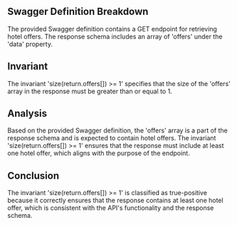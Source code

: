 ## Swagger Definition Breakdown

The provided Swagger definition contains a GET endpoint for retrieving hotel offers. The response schema includes an array of 'offers' under the 'data' property.

## Invariant

The invariant 'size(return.offers[]) >= 1' specifies that the size of the 'offers' array in the response must be greater than or equal to 1.

## Analysis

Based on the provided Swagger definition, the 'offers' array is a part of the response schema and is expected to contain hotel offers. The invariant 'size(return.offers[]) >= 1' ensures that the response must include at least one hotel offer, which aligns with the purpose of the endpoint.

## Conclusion

The invariant 'size(return.offers[]) >= 1' is classified as true-positive because it correctly ensures that the response contains at least one hotel offer, which is consistent with the API's functionality and the response schema.
